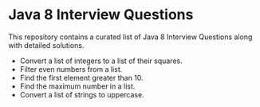 # Java 8 Interview Questions

This repository contains a curated list of Java 8 Interview Questions along with detailed solutions.

- Convert a list of integers to a list of their squares.
- Filter even numbers from a list.
- Find the first element greater than 10.
- Find the maximum number in a list.
- Convert a list of strings to uppercase.
